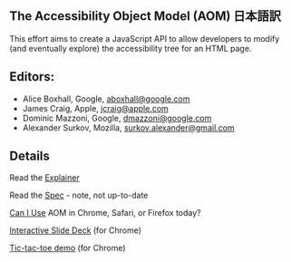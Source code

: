 ## The Accessibility Object Model (AOM) 日本語訳

This effort aims to create a JavaScript API to allow developers to
modify (and eventually explore) the accessibility tree for an HTML
page.

## Editors:

* Alice Boxhall, Google, aboxhall@google.com
* James Craig, Apple, jcraig@apple.com
* Dominic Mazzoni, Google, dmazzoni@google.com
* Alexander Surkov, Mozilla, surkov.alexander@gmail.com

## Details

Read the [Explainer](./explainer.md)

Read the [Spec](http://masup9.github.io/aom/) - note, not up-to-date

[Can I Use](./caniuse.md) AOM in Chrome, Safari, or Firefox today?

[Interactive Slide Deck](http://wicg.github.io/aom/demos/) (for Chrome)

[Tic-tac-toe demo](http://wicg.github.io/aom/demos/tictactoe.html) (for Chrome)
